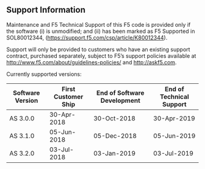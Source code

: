 ## Support Information

Maintenance and F5 Technical Support of this F5 code is provided only if the
software (i) is unmodified; and (ii) has been marked as F5 Supported in
SOL80012344, (https://support.f5.com/csp/article/K80012344).

Support will only be provided to customers who have an existing support contract,
purchased separately, subject to F5’s support policies available at
http://www.f5.com/about/guidelines-policies/ and http://askf5.com.

Currently supported versions:

| Software Version | First Customer Ship | End of Software Development | End of Technical Support |
|------------------|---------------------|-----------------------------|--------------------------|
| AS 3.0.0         | 30-Apr-2018         | 30-Oct-2018                 | 30-Apr-2019              |
| AS 3.1.0         | 05-Jun-2018         | 05-Dec-2018                 | 05-Jun-2019              |
| AS 3.2.0         | 03-Jul-2018         | 03-Jan-2019                 | 03-Jul-2019              |
